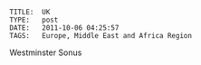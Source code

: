     
    TITLE: 	UK	
    TYPE: 	post	
    DATE: 	2011-10-06 04:25:57	
    TAGS: 	Europe, Middle East and Africa Region	




Westminster Sonus



